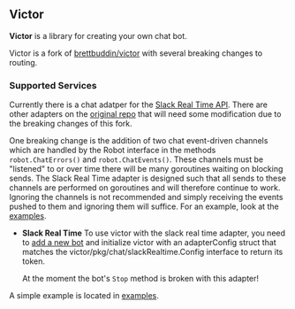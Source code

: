 ## Victor

**Victor** is a library for creating your own chat bot.

Victor is a fork of [brettbuddin/victor](https://github.com/brettbuddin/victor) with several breaking changes to routing.

### Supported Services

Currently there is a chat adatper for the [Slack Real Time API](https://api.slack.com/rtm). There are other adapters on the [original repo](https://github.com/brettbuddin/victor) that will need some modification due to the breaking changes of this fork.

One breaking change is the addition of two chat event-driven channels which are handled by the Robot interface in the methods `robot.ChatErrors()` and `robot.ChatEvents()`. These channels must be "listened" to or over time there will be many goroutines waiting on blocking sends. The Slack Real Time adapter is designed such that all sends to these channels are performed on goroutines and will therefore continue to work. Ignoring the channels is not recommended and simply receiving the events pushed to them and ignoring them will suffice. For an example, look at the [examples](https://github.com/FogCreek/victor/tree/master/examples).

*   **Slack Real Time**
    To use victor with the slack real time adapter, you need to [add a new bot](https://my.slack.com/services/new/bot) and initialize victor with an adapterConfig struct that matches the victor/pkg/chat/slackRealtime.Config interface to return its token.

    At the moment the bot's `Stop` method is broken with this adapter!
    

A simple example is located in [examples](https://github.com/FogCreek/victor/tree/master/examples).
